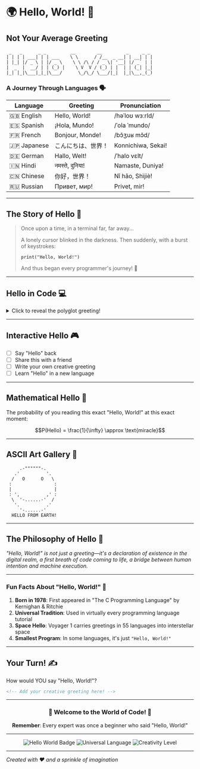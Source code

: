 # 🌍 Hello, World! 🚀

## Not Your Average Greeting

```
 _   _      _ _         __        __         _     _ _
| | | | ___| | | ___    \ \      / /__  _ __| | __| | |
| |_| |/ _ \ | |/ _ \    \ \ /\ / / _ \| '__| |/ _` | |
|  _  |  __/ | | (_) |    \ V  V / (_) | |  | | (_| |_|
|_| |_|\___|_|_|\___/      \_/\_/ \___/|_|  |_|\__,_(_)
```

### A Journey Through Languages 🗣️

| Language    | Greeting           | Pronunciation      |
| ----------- | ------------------ | ------------------ |
| 🇬🇧 English  | Hello, World!      | /həˈloʊ wɜːrld/    |
| 🇪🇸 Spanish  | ¡Hola, Mundo!      | /ˈola ˈmundo/      |
| 🇫🇷 French   | Bonjour, Monde!    | /bɔ̃ʒuʁ mɔ̃d/        |
| 🇯🇵 Japanese | こんにちは、世界！ | Konnichiwa, Sekai! |
| 🇩🇪 German   | Hallo, Welt!       | /ˈhalo vɛlt/       |
| 🇮🇳 Hindi    | नमस्ते, दुनिया!    | Namaste, Duniya!   |
| 🇨🇳 Chinese  | 你好，世界！       | Nǐ hǎo, Shìjiè!    |
| 🇷🇺 Russian  | Привет, мир!       | Privet, mir!       |

---

## The Story of Hello 📖

> Once upon a time, in a terminal far, far away...
>
> A lonely cursor blinked in the darkness. Then suddenly, with a burst of keystrokes:
>
> **`print("Hello, World!")`**
>
> And thus began every programmer's journey! 🎯

---

## Hello in Code 💻

<details>
<summary>Click to reveal the polyglot greeting!</summary>

```python
# Python says hi! 🐍
print("Hello, World!")
```

```javascript
// JavaScript waves! 👋
console.log("Hello, World!")
```

```rust
// Rust greets you safely! 🦀
fn main() {
    println!("Hello, World!");
}
```

```go
// Go runs to say hello! 🏃
package main
import "fmt"
func main() {
    fmt.Println("Hello, World!")
}
```

</details>

---

## Interactive Hello 🎮

- [ ] Say "Hello" back
- [ ] Share this with a friend
- [ ] Write your own creative greeting
- [ ] Learn "Hello" in a new language

---

## Mathematical Hello 🔢

The probability of you reading this exact "Hello, World!" at this exact moment:

$$P(Hello) = \frac{1}{\infty} \approx \text{miracle}$$

---

## ASCII Art Gallery 🎨

```
     .-""""""-.
   .'          '.
  /   O      O   \
 :                :
 |                |
 : ',          ,' :
  \  '-......-'  /
   '.          .'
     '-......-'
  HELLO FROM EARTH!
```

---

## The Philosophy of Hello 🤔

_"Hello, World!" is not just a greeting—it's a declaration of existence in the digital realm, a first breath of code coming to life, a bridge between human intention and machine execution._

---

### Fun Facts About "Hello, World!" 🎉

1. **Born in 1978**: First appeared in "The C Programming Language" by Kernighan & Ritchie
2. **Universal Tradition**: Used in virtually every programming language tutorial
3. **Space Hello**: Voyager 1 carries greetings in 55 languages into interstellar space
4. **Smallest Program**: In some languages, it's just `"Hello, World!"`

---

## Your Turn! ✍️

How would YOU say "Hello, World!"?

```markdown
<!-- Add your creative greeting here! -->
```

---

<div align="center">

### 🌟 Welcome to the World of Code! 🌟

**Remember**: Every expert was once a beginner who said "Hello, World!"

</div>

---

<p align="center">
  <img src="https://img.shields.io/badge/Hello-World-brightgreen?style=for-the-badge" alt="Hello World Badge">
  <img src="https://img.shields.io/badge/Language-Universal-blue?style=for-the-badge" alt="Universal Language">
  <img src="https://img.shields.io/badge/Creativity-100%25-ff69b4?style=for-the-badge" alt="Creativity Level">
</p>

---

_Created with ❤️ and a sprinkle of imagination_
